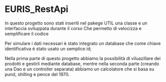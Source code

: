 # EURIS_RestApi
In questo progetto sono stati inseriti nel pakege UTIL una classe e un interfaccia sviluppata durante il corso
Che permetto di velocizza e semplificare il codice

Per simulare i dati necessari è stato integrato un database che come chiave identificativa è stato usato un semplice id;

Nella prima parte di questo progetto abbiamo la possibilità di viluazillare dei prodotti e gestirli mediante database,
mentre nella seconda parte (creando una Dao e un controller separata) abbiamo un calcolatore che si basa su pund, shilling e pence del 1970.
